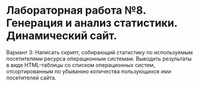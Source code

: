 # Лабораторная работа №8. Генерация и анализ статистики. Динамический сайт.
Вариант 3: Написать скрипт, собирающий статистику по используемым посетителями ресурса
операционным системам. Выводить результаты в виде HTML-таблицы со списком операционных систем, отсортированным по убыванию количества пользующихся ими посетителей сайта.
